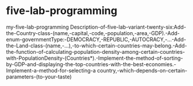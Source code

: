 # five-lab-programming
my-five-lab-programming
Description-of-five-lab-variant-twenty-six:Add-the-Country-class-(name,-capital,-code,-population,-area,-GDP).-Add-enum-governmentType:-DEMOCRACY,-REPUBLIC,-AUTOCRACY,-...-Add-the-Land-class-(name,-...),-to-which-certain-countries-may-belong.-Add-the-function-of-calculating-population-density-among-certain-countries-with-PopulationDensity-(Countries*).-Implement-the-method-of-sorting-by-GDP-and-displaying-the-top-countries-with-the-best-economies.-Implement-a-method-for-selecting-a country,-which-depends-on-certain-parameters-(to-your-taste)
